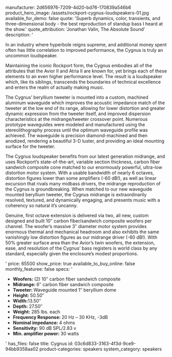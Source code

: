 manufacturer: 2d656976-7209-4d20-bd76-170839a546b6
product_hero_image: /assets/rockport-cygnus-loudspeakers-01.jpg
available_for_demo: false
quote: 'Superb dynamics, color, transients, and three-dimensional body - the best reproduction of standup bass I heard at the show.'
quote_attribution: 'Jonathan Valin, The Absolute Sound'
description: '<p>In an industry where hyperbole reigns supreme, and additional money spent often has little correlation to improved performance, the Cygnus is truly an uncommon loudspeaker.&nbsp;</p><p>Maintaining the iconic Rockport form, the Cygnus embodies all of the attributes that the Avior II and Atria II are known for, yet brings each of these elements to an even higher performance level. The result is a loudspeaker which, like its siblings, transcends the boundaries of technical excellence and enters the realm of actually making music.&nbsp;</p><p>The Cygnus’ beryllium tweeter is mounted into a custom, machined aluminum waveguide which improves the acoustic impedance match of the tweeter at the low end of its range, allowing for lower distortion and greater dynamic expression from the tweeter itself, and improved dispersion characteristics at the midrange/tweeter crossover point. Numerous prototype waveguides were modeled and manufactured using the stereolithography process until the optimum waveguide profile was achieved. The waveguide is precision diamond-machined and then anodized, rendering a beautiful 3-D luster, and providing an ideal mounting surface for the tweeter.&nbsp;</p><p>The Cygnus loudspeaker benefits from our latest generation midrange, and uses Rockport’s state-of-the-art, variable section thickness, carbon fiber sandwich composite cone matched to our enormously powerful, ultra-low distortion motor system. With a usable bandwidth of nearly 6 octaves, distortion figures lower than some amplifiers (-60 dB!), as well as linear excursion that rivals many midbass drivers, the midrange reproduction of the Cygnus is groundbreaking. When matched to our new waveguide mounted beryllium tweeter, the Cygnus midrange is extraordinarily resolved, textured, and dynamically engaging, and presents music with a coherency so natural it’s uncanny.&nbsp;</p><p>Genuine, first octave extension is delivered via two, all new, custom designed and built 10″ carbon fiber/sandwich composite woofers per channel. The woofer’s massive 3″ diameter motor system provides enormous thermal and mechanical headroom and also exhibits the same vanishingly low distortion figures as our midrange driver (-60 dB!). With 50% greater surface area than the Avior’s twin woofers, the extension, ease, and resolution of the Cygnus’ bass registers is world class by any standard, especially given the enclosure’s modest proportions.</p>'
price: 65500
show_price: true
available_to_buy_online: false
monthly_featuree: false
specs: '<ul><li><b>Woofers:&nbsp;</b>(2) 10″ carbon fiber sandwich composite</li><li><b>Midrange:&nbsp;</b>6″ carbon fiber sandwich composite</li><li><b>Tweeter:&nbsp;</b>Waveguide mounted 1″ beryllium dome</li><li><b>Height:&nbsp;</b>50.50″</li><li><b>Width:</b>13.50″</li><li><b>Depth:</b> 27.50″</li><li><b>Weight:</b> 285 lbs. each</li><li><b>Frequency Response:&nbsp;</b>20 Hz – 30 KHz, -3dB</li><li><b>Nominal impedance:&nbsp;</b>4 ohms</li><li><b>Sensitivity:</b> 90 dB SPL/2.83 v</li><li><b>Min. amplifier power:&nbsp;</b>30 watts&nbsp;&nbsp;</li></ul>'
has_files: false
title: Cygnus
id: 03c6d833-3163-4f3d-9ce9-94bb9358aa02
product-categories: speakers
system_category: speakers
